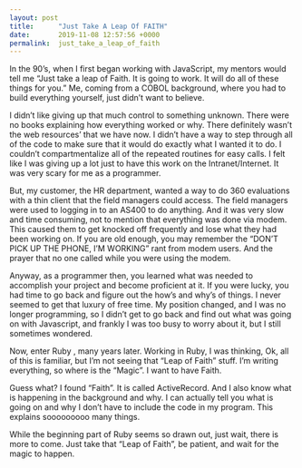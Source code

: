 ```yaml
---
layout: post
title:      "Just Take A Leap Of FAITH"
date:       2019-11-08 12:57:56 +0000
permalink:  just_take_a_leap_of_faith
---
```



In the 90’s, when I first began working with JavaScript, my mentors would tell me “Just take a leap of Faith.  It is going to work. It will do all of these things for you.”   Me, coming from a COBOL background, where you had to build everything yourself, just didn’t want to believe. 

I  didn’t like giving up that much control to something unknown.  There were no books explaining how everything worked or why.  There definitely wasn’t the web resources’ that we have now.  I didn’t have a  way to step through all of the code to make sure that it would do exactly what I wanted it to do.  I couldn’t compartmentalize all of the repeated routines for easy calls.  I felt like I was giving up a lot just to have this work on the Intranet/Internet.  It was very scary for me as a programmer.  

But, my customer, the HR department, wanted a way to do 360 evaluations with a thin client that the field managers could access.  The field managers were used to logging in to an AS400 to do anything. And it was very slow and time consuming, not to mention that everything was done via modem.  This caused them to get knocked off frequently and lose what they had been working on.  If you are old enough, you may remember the “DON’T PICK UP THE PHONE, I’M WORKING”  rant from modem users.  And the prayer that no one called while you were using the modem.

Anyway, as a programmer then, you learned what was needed to accomplish your project and become proficient at it.  If you were lucky, you had time to go back and figure out the how’s and why’s of things.  I never seemed to get that luxury of free time.  My position changed, and I was no longer programming, so I didn’t get to go back and find out what was going on with Javascript, and frankly I was too busy to worry about it, but I still sometimes wondered.

Now, enter Ruby , many years later.  Working in Ruby, I was thinking, Ok, all of this is familiar, but I’m not seeing that “Leap of Faith” stuff.  I’m writing everything, so where is the “Magic”.  I want to have Faith.  

Guess what?  I found “Faith”.  It is called ActiveRecord.  And I also know what is happening in the background and why.  I can actually tell you what is going on and why I don’t have to include the code in my program.   This explains sooooooooo many things.  

While the beginning part of Ruby seems so drawn out, just wait, there is more to come.  Just take that “Leap of Faith”, be patient, and wait for the magic to happen.

